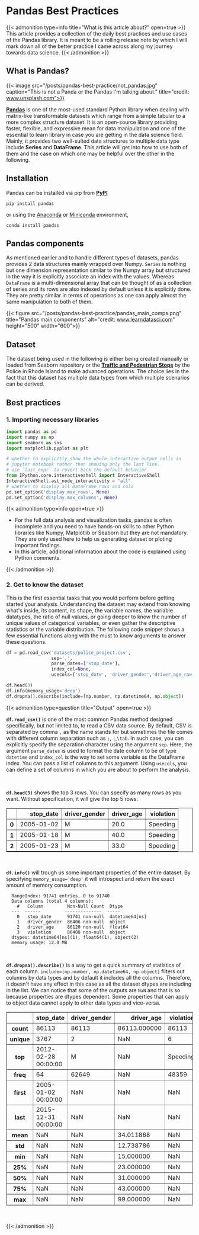 # Pandas Best Practices


{{< admonition type=info title="What is this article about?" open=true >}}
This article provides a collection of the daily best practices and use cases of the Pandas library. It is meant to be a rolling release note by which I will mark down all of the better practice I came across along my journey towards data science. 
{{< /admonition >}}


<!--more-->

## What is Pandas?
{{< image src="/posts/pandas-best-practice/not_pandas.jpg" caption="This is not a Panda or the Pandas I'm talking about." title="credit: www.unsplash.com">}}

**[Pandas](https://pandas.pydata.org/docs/getting_started/index.html)** is one of the most-used standard Python library when dealing with matrix-like transformable datasets which range from a simple tabular to a more complex structure dataset. It is an open-source library providing faster, flexible, and expressive mean for data manipulation and one of the essential to learn library in case you are getting in the data science field.<br> 
Mainly, it provides two well-suited data structures to multiple data type include **Series** and **DataFrame**. This article will get into how to use both of them and the case on which one may be helpful over the other in the following.


## Installation
Pandas can be installed via pip from **[PyPI](https://pypi.org/project/pandas/)**
```shell 
pip install pandas
```
or using the [Anaconda](https://docs.anaconda.com/anaconda/install/) or [Miniconda](https://docs.conda.io/en/latest/miniconda.html) environment,
```shell 
conda install pandas
```

## Pandas components
As mentioned earlier and to handle different types of datasets, pandas provides 2 data structures mainly wrapped over Numpy. `Series` is nothing but one dimension representation similar to the Numpy array but structured in the way it is explicitly associate an index with the values. Whereas `DataFrame` is a multi-dimensional array that can be thought of as a collection of series and its rows are also indexed by default unless it is explicitly done. They are pretty similar in terms of operations as one can apply almost the same manipulation to both of them. 

{{< figure src="/posts/pandas-best-practice/pandas_main_comps.png" title="Pandas main components" alt="credit: www.learndatasci.com" height="500" width="600">}}


## Dataset
The dataset being used in the following is either being created manually or loaded from Seaborn repository or the **[Traffic and Pedestrian Stops](https://www.kaggle.com/faressayah/stanford-open-policing-project/notebooks)** by the Police in Rhode Island to make advanced operations. The choice lies in the fact that this dataset has multiple data types from which multiple scenarios can be derived.

## Best practices  

### 1. Importing necessary libraries 

```Python 
import pandas as pd 
import numpy as np
import seaborn as sns
import matplotlib.pyplot as plt 

# whether to explicitly show the whole interactive output cells in 
# jupyter notebook rather than showing only the last line.
# use `last_expr` to revert back the default behavior
from IPython.core.interactiveshell import InteractiveShell
InteractiveShell.ast_node_interactivity = "all"
# whether to display all DataFrame rows and cols 
pd.set_option('display.max_rows', None)
pd.set_option('display.max_columns', None)  
```
{{< admonition type=info open=true >}}
- For the full data analysis and visualization tasks, pandas is often incomplete and you need to have hands-on skills to other Python libraries like Numpy, Matplotlib or Seaborn but they are not mandatory. They are only used here to help us generating dataset or ploting important findings.
- In this article, additional information about the code is explained using Python comments.

{{< /admonition >}}



### 2. Get to know the dataset 
This is the first essential tasks that you would perform before getting started your analysis. Understanding the dataset may extend from knowing what's inside, its content, its shape, the variable names, the variable datatypes, the ratio of null values, or going deeper to know the number of unique values of categorical variables, or even gather the descriptive statistics or the variable distribution. The following code snippet shows a few essential functions along with the must to know arguments to answer these questions.   

```Python 
df = pd.read_csv('datasets/police_project.csv', 
                 sep=',', 
                 parse_dates=['stop_date'],
                 index_col=None,
                 usecols=['stop_date', 'driver_gender','driver_age_raw', 'violation'])

df.head(3)
df.info(memory_usage='deep')
df.dropna().describe(include=[np.number, np.datetime64, np.object])
```

{{< admonition type=question title="Output" open=true >}}

**`df.read_csv()`** is one of the most common Pandas method designed specifically, but not limited to, to read a CSV data source. By default, CSV is separated by comma `,` as the name stands for but sometimes the file comes with different column separation such as `;`, `|`,`\tab`. In such case, you can explicitly specify the separation character using the argument `sep`. Here, the argument `parse_dates` is used to format the date column to be of type `datetime` and `index_col` is the way to set some variable as the DataFrame index. You can pass a list of columns to this argument. Using `usecols`, you can define a set of columns in which you are about to perform the analysis.

<br>

**`df.head(3)`** shows the top 3 rows. You can specify as many rows as you want. Without specification, it will give the top 5 rows. 
<table border="1" class="dataframe">
  <thead>
    <tr style="text-align: right;">
      <th></th>
      <th>stop_date</th>
      <th>driver_gender</th>
      <th>driver_age</th>
      <th>violation</th>
    </tr>
  </thead>
  <tbody>
    <tr>
      <th>0</th>
      <td>2005-01-02</td>
      <td>M</td>
      <td>20.0</td>
      <td>Speeding</td>
    </tr>
    <tr>
      <th>1</th>
      <td>2005-01-18</td>
      <td>M</td>
      <td>40.0</td>
      <td>Speeding</td>
    </tr>
    <tr>
      <th>2</th>
      <td>2005-01-23</td>
      <td>M</td>
      <td>33.0</td>
      <td>Speeding</td>
    </tr>
  </tbody>
</table>

<br>

**`df.info()`** will trough us some important properties of the entire dataset. By specifying `memory_usage='deep'` it will introspect and return the exact amount of memory consumption. 
```shell 
  RangeIndex: 91741 entries, 0 to 91740
  Data columns (total 4 columns):
    #   Column         Non-Null Count  Dtype         
  ---  ------         --------------  -----         
    0   stop_date      91741 non-null  datetime64[ns]
    1   driver_gender  86406 non-null  object        
    2   driver_age     86120 non-null  float64       
    3   violation      86408 non-null  object        
  dtypes: datetime64[ns](1), float64(1), object(2)
  memory usage: 12.0 MB
```

<br> 

**`df.dropna().describe()`** is a way to get a quick summary of statistics of each column. `include=[np.number, np.datetime64, np.object]` filters out columns by data types and by default it includes all the columns. Therefore, it doesn't have any effect in this case as all the dataset dtypes are including in the list. We can notice that some of the outputs are `NaN` and that is so because properties are dtypes dependent. Some properties that can apply to object data cannot apply to other data types and vice-versa.
<table border="1" class="dataframe">
  <thead>
    <tr style="text-align: right;">
      <th></th>
      <th>stop_date</th>
      <th>driver_gender</th>
      <th>driver_age</th>
      <th>violation</th>
    </tr>
  </thead>
  <tbody>
    <tr>
      <th>count</th>
      <td>86113</td>
      <td>86113</td>
      <td>86113.000000</td>
      <td>86113</td>
    </tr>
    <tr>
      <th>unique</th>
      <td>3767</td>
      <td>2</td>
      <td>NaN</td>
      <td>6</td>
    </tr>
    <tr>
      <th>top</th>
      <td>2012-02-28 00:00:00</td>
      <td>M</td>
      <td>NaN</td>
      <td>Speeding</td>
    </tr>
    <tr>
      <th>freq</th>
      <td>64</td>
      <td>62649</td>
      <td>NaN</td>
      <td>48359</td>
    </tr>
    <tr>
      <th>first</th>
      <td>2005-01-02 00:00:00</td>
      <td>NaN</td>
      <td>NaN</td>
      <td>NaN</td>
    </tr>
    <tr>
      <th>last</th>
      <td>2015-12-31 00:00:00</td>
      <td>NaN</td>
      <td>NaN</td>
      <td>NaN</td>
    </tr>
    <tr>
      <th>mean</th>
      <td>NaN</td>
      <td>NaN</td>
      <td>34.011868</td>
      <td>NaN</td>
    </tr>
    <tr>
      <th>std</th>
      <td>NaN</td>
      <td>NaN</td>
      <td>12.738786</td>
      <td>NaN</td>
    </tr>
    <tr>
      <th>min</th>
      <td>NaN</td>
      <td>NaN</td>
      <td>15.000000</td>
      <td>NaN</td>
    </tr>
    <tr>
      <th>25%</th>
      <td>NaN</td>
      <td>NaN</td>
      <td>23.000000</td>
      <td>NaN</td>
    </tr>
    <tr>
      <th>50%</th>
      <td>NaN</td>
      <td>NaN</td>
      <td>31.000000</td>
      <td>NaN</td>
    </tr>
    <tr>
      <th>75%</th>
      <td>NaN</td>
      <td>NaN</td>
      <td>43.000000</td>
      <td>NaN</td>
    </tr>
    <tr>
      <th>max</th>
      <td>NaN</td>
      <td>NaN</td>
      <td>99.000000</td>
      <td>NaN</td>
    </tr>
  </tbody>
</table>

<br>

{{< /admonition >}} 










